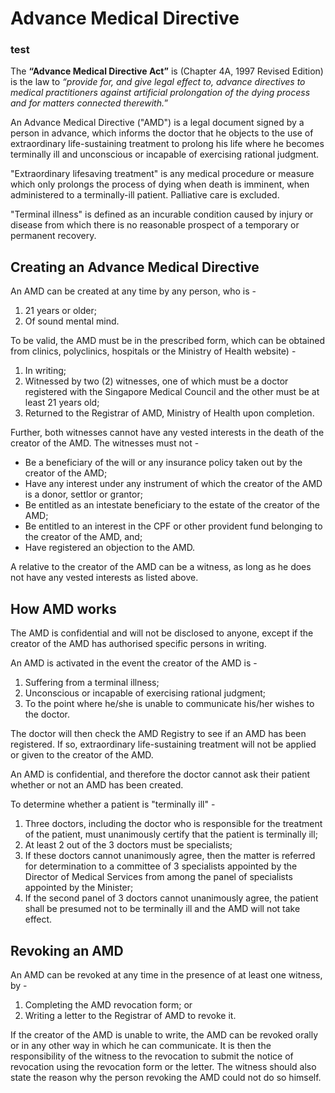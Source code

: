 # Advance Medical Directive

### test

The **“Advance Medical Directive Act”** is (Chapter 4A, 1997 Revised
Edition) is the law to *“provide for, and give legal effect to, advance
directives to medical practitioners against artificial prolongation of
the dying process and for matters connected therewith.*”

An Advance Medical Directive ("AMD") is a legal document signed by a
person in advance, which informs the doctor that he objects to the use
of extraordinary life-sustaining treatment to prolong his life where he
becomes terminally ill and unconscious or incapable of exercising
rational judgment.

"Extraordinary lifesaving treatment" is any medical procedure or measure
which only prolongs the process of dying when death is imminent, when
administered to a terminally-ill patient. Palliative care is excluded.

"Terminal illness" is defined as an incurable condition caused by injury
or disease from which there is no reasonable prospect of a temporary or
permanent recovery.

## Creating an Advance Medical Directive

An AMD can be created at any time by any person, who is -

1.  21 years or older;
2.  Of sound mental mind.

To be valid, the AMD must be in the prescribed form, which can be
obtained from clinics, polyclinics, hospitals or the Ministry of Health
website) -

1.  In writing;
2.  Witnessed by two (2) witnesses, one of which must be a doctor
    registered with the Singapore Medical Council and the other must be
    at least 21 years old;
3.  Returned to the Registrar of AMD, Ministry of Health
    upon completion.

Further, both witnesses cannot have any vested interests in the death of
the creator of the AMD. The witnesses must not -

* Be a beneficiary of the will or any insurance policy taken out by the creator of the AMD;
* Have any interest under any instrument of which the creator of the AMD is a donor, settlor or grantor;
* Be entitled as an intestate beneficiary to the estate of the creator of the AMD;
* Be entitled to an interest in the CPF or other provident fund belonging to the creator of the AMD, and;
* Have registered an objection to the AMD.

A relative to the creator of the AMD can be a witness, as long as he
does not have any vested interests as listed above.

## How AMD works

The AMD is confidential and will not be disclosed to anyone, except if
the creator of the AMD has authorised specific persons in writing.

An AMD is activated in the event the creator of the AMD is -

1.  Suffering from a terminal illness;
2.  Unconscious or incapable of exercising rational judgment;
3.  To the point where he/she is unable to communicate his/her wishes to
    the doctor.

The doctor will then check the AMD Registry to see if an AMD has been
registered. If so, extraordinary life-sustaining treatment will not be
applied or given to the creator of the AMD.

An AMD is confidential, and therefore the doctor cannot ask their
patient whether or not an AMD has been created.

To determine whether a patient is "terminally ill" -

1.  Three doctors, including the doctor who is responsible for the
    treatment of the patient, must unanimously certify that the patient
    is terminally ill;
2.  At least 2 out of the 3 doctors must be specialists;
3.  If these doctors cannot unanimously agree, then the matter is
    referred for determination to a committee of 3 specialists appointed
    by the Director of Medical Services from among the panel of
    specialists appointed by the Minister;
4.  If the second panel of 3 doctors cannot unanimously agree, the
    patient shall be presumed not to be terminally ill and the AMD will
    not take effect.

## Revoking an AMD

An AMD can be revoked at any time in the presence of at least one
witness, by -

1.  Completing the AMD revocation form; or
2.  Writing a letter to the Registrar of AMD to revoke it.

If the creator of the AMD is unable to write, the AMD can be revoked
orally or in any other way in which he can communicate. It is then the
responsibility of the witness to the revocation to submit the notice of
revocation using the revocation form or the letter. The witness should
also state the reason why the person revoking the AMD could not do so
himself.
